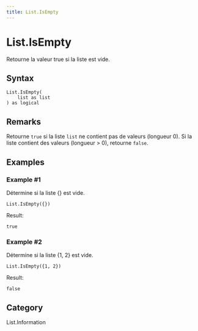 ```yaml
---
title: List.IsEmpty
---
```


# List.IsEmpty


Retourne la valeur true si la liste est vide.


## Syntax

```powerquery
List.IsEmpty(
    list as list
) as logical
```


## Remarks

Retourne <code>true</code> si la liste <code>list</code> ne contient pas de valeurs (longueur 0). Si la liste contient des valeurs (longueur > 0), retourne <code>false</code>.


## Examples

### Example #1 
Détermine si la liste \{} est vide.
```powerquery
List.IsEmpty({})
```

Result: 
```powerquery
true
```


### Example #2 
Détermine si la liste \{1, 2} est vide.
```powerquery
List.IsEmpty({1, 2})
```

Result: 
```powerquery
false
```




## Category
List.Information
